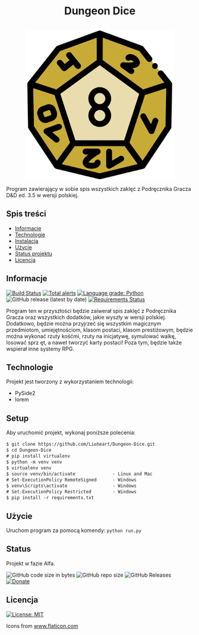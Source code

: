 <h1 align="center"> Dungeon Dice </h1>

<p align="center">
  <br>
  <a href="https://github.com/Lioheart/"><img src="https://raw.githubusercontent.com/Lioheart/Dungeon-Dice/master/resources/icons/dice.svg
  " alt="Dungeon Dice" width="400"></a>
  <br>
</p>

Program zawierający w sobie spis wszystkich zaklęć z Podręcznika Gracza D&D ed. 3.5 w wersji polskiej.

## Spis treści
* [Informacje](#informacje)
* [Technologie](#technologie)
* [Instalacja](#instalacja)
* [Użycie](#użycie)
* [Status projektu](#status)
* [Licencja](#licencja)

## Informacje
[![Build Status](https://travis-ci.org/Lioheart/Dungeon-Dice.svg?branch=master)](https://travis-ci.org/Lioheart/Dungeon-Dice)
[![Total alerts](https://img.shields.io/lgtm/alerts/g/Lioheart/Dungeon-Dice.svg?logo=lgtm&logoWidth=18)](https://lgtm.com/projects/g/Lioheart/Dungeon-Dice/alerts/)
[![Language grade: Python](https://img.shields.io/lgtm/grade/python/g/Lioheart/Dungeon-Dice.svg?logo=lgtm&logoWidth=18)](https://lgtm.com/projects/g/Lioheart/Dungeon-Dice/context:python)
![GitHub release (latest by date)](https://img.shields.io/github/v/release/Lioheart/Dungeon-Dice)
[![Requirements Status](https://requires.io/github/Lioheart/Dungeon-Dice/requirements.svg?branch=master)](https://requires.io/github/Lioheart/Dungeon-Dice/requirements/?branch=master)

Program ten w przyszłości będzie zaiwerał spis zaklęć z Podręcznika Gracza oraz wszystkich dodatków, jakie wyszły w
 wersji polskiej. Dodatkowo, będzie można przyjrzeć się wszystkim magicznym przedmiotom, umiejętnościom, klasom
  postaci, klasom prestiżowym, będzie można wykonać rzuty kośćmi, rzuty na inicjatywę, symulować walkę, losować sprz
  ęt, a nawet tworzyć karty postaci! Poza tym, będzie także wspierał inne systemy RPG.
	
## Technologie
Projekt jest tworzony z wykorzystaniem technologii:
* PySide2
* lorem
	
## Setup
Aby uruchomić projekt, wykonaj poniższe polecenia:

```
$ git clone https://github.com/Lioheart/Dungeon-Dice.git
$ cd Dungeon-Dice
# pip install virtualenv
$ python -m venv venv
$ virtualenv venv
$ source venv/bin/activate              - Linux and Mac
# Set-ExecutionPolicy RemoteSigned      - Windows
$ venv\Scripts\activate                 - Windows
# Set-ExecutionPolicy Restricted        - Windows
$ pip install -r requirements.txt
```

## Użycie
Uruchom program za pomocą komendy: `python run.py` 

## Status
Projekt w fazie Alfa.

![GitHub code size in bytes](https://img.shields.io/github/languages/code-size/Lioheart/Dungeon-Dice?style=flat)
![GitHub repo size](https://img.shields.io/github/repo-size/Lioheart/Dungeon-Dice)
![GitHub Releases](https://img.shields.io/github/downloads/Lioheart/Dungeon-Dice/latest/total)
<a href="https://paypal.me/lioheart"> ![Donate](https://img.shields.io/badge/%24-Dodate-blue) </a>

## Licencja
[![License: MIT](https://img.shields.io/badge/License-MIT-yellow.svg)](https://opensource.org/licenses/MIT)

<div>Icons from <a href="https://www.flaticon.com/" title="Flaticon">www.flaticon.com</a></div>